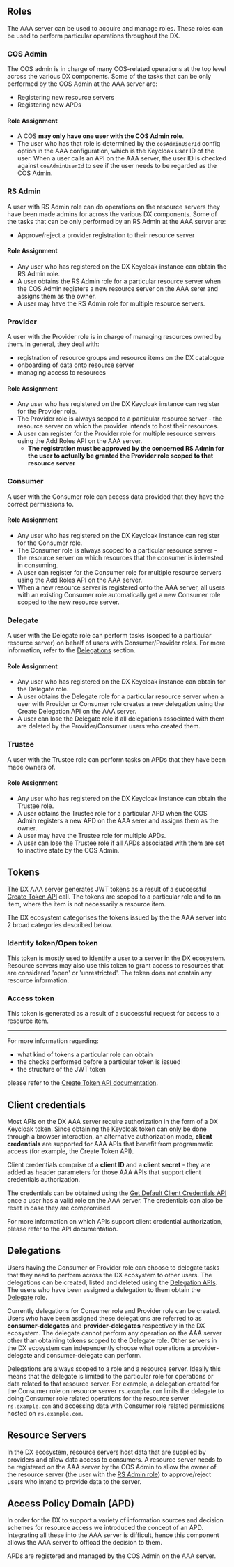 ## Roles

The AAA server can be used to acquire and manage roles. These roles can be used to perform particular operations throughout the DX.

### COS Admin

The COS admin is in charge of many COS-related operations at the top level across the various DX components. Some of the tasks that can be only performed by the COS Admin at the AAA server are:

- Registering new resource servers
- Registering new APDs

#### Role Assignment

- A COS **may only have one user with the COS Admin role**. 
- The user who has that role is determined by the `cosAdminUserId` config option in the AAA configuration, which is the Keycloak user ID of the user. When a user calls an API on the AAA server, the user ID is checked against `cosAdminUserId` to see if the user needs to be regarded as the COS Admin.

### RS Admin

A user with RS Admin role can do operations on the resource servers they have been made admins for across the various DX components. Some of the tasks that can be only performed by an RS Admin at the AAA server are:

- Approve/reject a provider registration to their resource server

#### Role Assignment

- Any user who has registered on the DX Keycloak instance can obtain the RS Admin role.
- A user obtains the RS Admin role for a particular resource server when the COS Admin registers a new resource server on the AAA serer and assigns them as the owner. 
- A user may have the RS Admin role for multiple resource servers.

### Provider

A user with the Provider role is in charge of managing resources owned by them. In general, they deal with:

- registration of resource groups and resource items on the DX catalogue
- onboarding of data onto resource server
- managing access to resources

#### Role Assignment

- Any user who has registered on the DX Keycloak instance can register for the Provider role.
- The Provider role is always scoped to a particular resource server - the resource server on which the provider intends to host their resources.
- A user can register for the Provider role for multiple resource servers using the Add Roles API on the AAA server.
    - **The registration must be approved by the concerned RS Admin for the user to actually be granted the Provider role scoped to that resource server**

### Consumer

A user with the Consumer role can access data provided that they have the correct permissions to.

#### Role Assignment

- Any user who has registered on the DX Keycloak instance can register for the Consumer role.
- The Consumer role is always scoped to a particular resource server - the resource server on which resources that the consumer is interested in consuming.
- A user can register for the Consumer role for multiple resource servers using the Add Roles API on the AAA server.
- When a new resource server is registered onto the AAA server, all users with an existing Consumer role automatically get a new Consumer role scoped to the new resource server.

### Delegate

A user with the Delegate role can perform tasks (scoped to a particular resource server) on behalf of users with Consumer/Provider roles. For more information, refer to the [Delegations](#delegations) section.

#### Role Assignment

- Any user who has registered on the DX Keycloak instance can obtain for the Delegate role.
- A user obtains the Delegate role for a particular resource server when a user with Provider or Consumer role creates a new delegation using the Create Delegation API on the AAA server. 
- A user can lose the Delegate role if all delegations associated with them are deleted by the Provider/Consumer users who created them.

### Trustee

A user with the Trustee role can perform tasks on APDs that they have been made owners of.  

#### Role Assignment

- Any user who has registered on the DX Keycloak instance can obtain the Trustee role.
- A user obtains the Trustee role for a particular APD when the COS Admin registers a new APD on the AAA serer and assigns them as the owner. 
- A user may have the Trustee role for multiple APDs.
- A user can lose the Trustee role if all APDs associated with them are set to inactive state by the COS Admin.

## Tokens

The DX AAA server generates JWT tokens as a result of a successful [Create Token API](https://redocly.github.io/redoc/?url=https://raw.githubusercontent.com/datakaveri/iudx-aaa-server/main/docs/openapi.yaml#tag/Token-APIs/operation/post-auth-v1-token) call. The tokens are scoped to a particular role and to an item, where the item is not necessarily a resource item. 

The DX ecosystem categorises the tokens issued by the the AAA server into 2 broad categories described below.

### Identity token/Open token

This token is mostly used to identify a user to a server in the DX ecosystem. Resource servers may also use this token to grant access to resources that are considered 'open' or 'unrestricted'. The token does not contain any resource information.

### Access token

This token is generated as a result of a successful request for access to a resource item. 

-----------------------------------------

For more information regarding:

- what kind of tokens a particular role can obtain
- the checks performed before a particular token is issued
- the structure of the JWT token

please refer to the [Create Token API documentation](https://redocly.github.io/redoc/?url=https://raw.githubusercontent.com/datakaveri/iudx-aaa-server/main/docs/openapi.yaml#tag/Token-APIs/operation/post-auth-v1-token).

## Client credentials

Most APIs on the DX AAA server require authorization in the form of a DX Keycloak token. Since obtaining the Keycloak token can only be done through a browser interaction, an alternative authorization mode, **client credentials** are supported for AAA APIs that benefit from programmatic access (for example, the Create Token API).

Client credentials comprise of a **client ID** and a **client secret** - they are added as header parameters for those AAA APIs that support client credentials authorization. 

The credentials can be obtained using the [Get Default Client Credentials API](https://redocly.github.io/redoc/?url=https://raw.githubusercontent.com/datakaveri/iudx-aaa-server/main/docs/openapi.yaml#tag/User-APIs/operation/get-auth-v1-user-clientcredentials) once a user has a valid role on the AAA server. The credentials can also be reset in case they are compromised.

For more information on which APIs support client credential authorization, please refer to the API documentation.

## Delegations

Users having the Consumer or Provider role can choose to delegate tasks that they need to perform across the DX ecosystem to other users. The delegations can be created, listed and deleted using the [Delegation APIs](https://redocly.github.io/redoc/?url=https://raw.githubusercontent.com/datakaveri/iudx-aaa-server/main/docs/openapi.yaml#tag/Delegation-APIs). The users who have been assigned a delegation to them obtain the [Delegate](#delegate) role.

Currently delegations for Consumer role and Provider role can be created. Users who have been assigned these delegations are referred to as **consumer-delegates** and **provider-delegates** respectively in the DX ecosystem. The delegate cannot perform any operation on the AAA server other than obtaining tokens scoped to the Delegate role. Other servers in the DX ecosystem can independently choose what operations a provider-delegate and consumer-delegate can perform.

Delegations are always scoped to a role and a resource server. Ideally this means that the delegate is limited to the particular role for operations or data related to that resource server. For example, a delegation created for the Consumer role on resource server `rs.example.com` limits the delegate to doing Consumer role related operations for the resource server `rs.example.com` and accessing data with Consumer role related permissions hosted on `rs.example.com`.

## Resource Servers

In the DX ecosystem, resource servers host data that are supplied by providers and allow data access to consumers. A resource server needs to be registered on the AAA server by the COS Admin to allow the owner of the resource server (the user with the [RS Admin role](#rs-admin)) to approve/reject users who intend to provide data to the server.

## Access Policy Domain (APD)

In order for the DX to support a variety of information sources and decision schemes for resource access we introduced the concept of an APD. Integrating all these into the AAA server is difficult, hence this component allows the AAA server to offload the decision to them. 

APDs are registered and managed by the COS Admin on the AAA server.